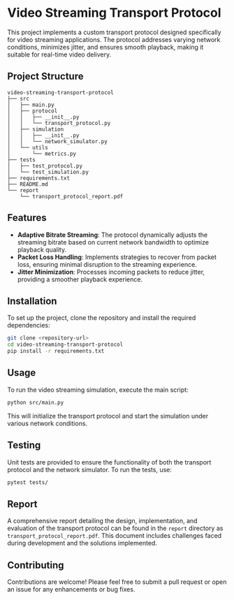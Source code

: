 # Video Streaming Transport Protocol

This project implements a custom transport protocol designed specifically for video streaming applications. The protocol addresses varying network conditions, minimizes jitter, and ensures smooth playback, making it suitable for real-time video delivery.

## Project Structure

```
video-streaming-transport-protocol
├── src
│   ├── main.py
│   ├── protocol
│   │   ├── __init__.py
│   │   └── transport_protocol.py
│   ├── simulation
│   │   ├── __init__.py
│   │   └── network_simulator.py
│   └── utils
│       └── metrics.py
├── tests
│   ├── test_protocol.py
│   └── test_simulation.py
├── requirements.txt
├── README.md
└── report
    └── transport_protocol_report.pdf
```

## Features

- **Adaptive Bitrate Streaming**: The protocol dynamically adjusts the streaming bitrate based on current network bandwidth to optimize playback quality.
- **Packet Loss Handling**: Implements strategies to recover from packet loss, ensuring minimal disruption to the streaming experience.
- **Jitter Minimization**: Processes incoming packets to reduce jitter, providing a smoother playback experience.

## Installation

To set up the project, clone the repository and install the required dependencies:

```bash
git clone <repository-url>
cd video-streaming-transport-protocol
pip install -r requirements.txt
```

## Usage

To run the video streaming simulation, execute the main script:

```bash
python src/main.py
```

This will initialize the transport protocol and start the simulation under various network conditions.

## Testing

Unit tests are provided to ensure the functionality of both the transport protocol and the network simulator. To run the tests, use:

```bash
pytest tests/
```

## Report

A comprehensive report detailing the design, implementation, and evaluation of the transport protocol can be found in the `report` directory as `transport_protocol_report.pdf`. This document includes challenges faced during development and the solutions implemented.

## Contributing

Contributions are welcome! Please feel free to submit a pull request or open an issue for any enhancements or bug fixes.